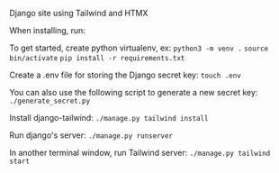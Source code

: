 Django site using Tailwind and HTMX

When installing, run: 

To get started, create python virtualenv, ex:
`python3 -m venv .`
`source bin/activate`
`pip install -r requirements.txt`

Create a .env file for storing the Django secret key:
`touch .env` 

You can also use the following script to generate a new secret key: 
`./generate_secret.py`

Install django-tailwind:
`./manage.py tailwind install`

Run django's server:
`./manage.py runserver`

In another terminal window, run Tailwind server:
`./manage.py tailwind start`